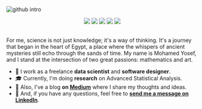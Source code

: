 ![github intro](https://github.com/mohamedyosef101/mohamedyosef101/assets/118842452/4c48a821-c095-4387-aed6-1587caa7870b)

<div align="center" style="display: inline_block;">
  <img src="https://img.shields.io/badge/Python-3776AB?style=for-the-badge&logo=python&logoColor=white">
  <img src="https://img.shields.io/badge/HTML5-E34F26?style=for-the-badge&logo=html5&logoColor=white">
  <img src="https://img.shields.io/badge/CSS3-1572B6?style=for-the-badge&logo=css3&logoColor=white">
  <img src="https://img.shields.io/badge/JavaScript-F7DF1E?style=for-the-badge&logo=javascript&logoColor=black">
  <img src="https://img.shields.io/badge/C%23-239120?style=for-the-badge&logo=c-sharp&logoColor=white">
</div><br>

For me, science is not just knowledge; it's a way of thinking. It's a journey that began in the heart of Egypt, a place where the whispers of ancient mysteries still echo through the sands of time. My name is Mohamed Yosef, and I stand at the intersection of two great passions: mathematics and art.

* 💼 I work as a freelance **data scientist** and **software designer**.
* 🎓 Currently, I'm doing **research** on Advanced Statistical Analysis.
* 🌱 Also, I've a blog **on [Medium](https://medium.com/@mohamedyosef101)** where I share my thoughts and ideas.
* 💬 And, if you have any questions, feel free to **[send me a message on LinkedIn](https://linkedin.com/in/mohamedyosef101)**.
